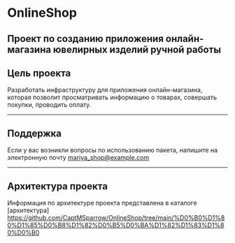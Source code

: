 # OnlineShop
Проект по созданию приложения онлайн-магазина ювелирных изделий ручной работы
--

## Цель проекта
Разработать инфраструктуру для приложения онлайн-магазина, которая позволит просматривать информацию о товарах, совершать покупки, проводить оплату.  

---

## Поддержка
Если у вас возникли вопросы по использованию пакета, напишите на электронную почту mariya_shop@example.com

---

## Архитектура проекта
Информация по архитектуре проекта представлена в каталоге [архитектура] https://github.com/CaptMSparrow/OnlineShop/tree/main/%D0%B0%D1%80%D1%85%D0%B8%D1%82%D0%B5%D0%BA%D1%82%D1%83%D1%80%D0%B0

